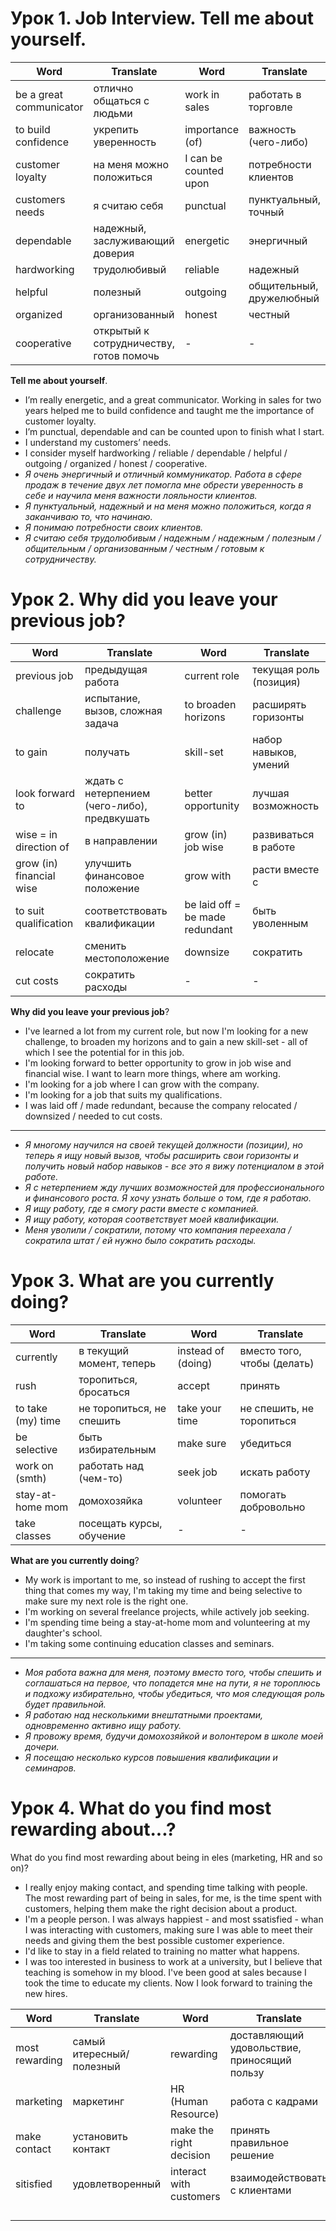 # Урок 1. Job Interview. Tell me about yourself.
Word | Translate | Word | Translate
---|---|---|---
be a great communicator | отлично общаться с людьми | work in sales | работать в торговле
to build confidence | укрепить уверенность | importance (of) | важность (чего-либо)
customer loyalty | на меня можно положиться | I can be counted upon | потребности клиентов
customers needs | я считаю себя | punctual | пунктуальный, точный
dependable | надежный, заслуживающий доверия | energetic | энергичный
hardworking | трудолюбивый | reliable | надежный
helpful | полезный | outgoing | общительный, дружелюбный
organized | организованный | honest | честный
cooperative | открытый к сотрудничеству, готов помочь | - | -

__Tell me about yourself__.
- I’m really energetic, and a great communicator. Working in sales for two years helped me to build confidence and taught me the importance of customer loyalty.
- I’m punctual, dependable and can be counted upon to finish what I start.
- I understand my customers’ needs.
- I consider myself hardworking / reliable / dependable / helpful / outgoing / organized / honest / cooperative.
- *Я очень энергичный и отличный коммуникатор. Работа в сфере продаж в течение двух лет помогла мне обрести уверенность в себе и научила меня важности лояльности клиентов.*
- *Я пунктуальный, надежный и на меня можно положиться, когда я заканчиваю то, что начинаю.*
- *Я понимаю потребности своих клиентов.*
- *Я считаю себя трудолюбивым / надежным / надежным / полезным / общительным / организованным / честным / готовым к сотрудничеству.*


# Урок 2. Why did you leave your previous job?
Word | Translate | Word | Translate
---|---|---|---
previous job | предыдущая работа | current role | текущая роль (позиция)
challenge | испытание, вызов, сложная задача | to broaden horizons | расширять горизонты
to gain | получать | skill-set | набор навыков, умений
look forward to | ждать с нетерпением (чего-либо), предвкушать | better opportunity | лучшая возможность
wise = in direction of | в направлении | grow (in) job wise | развиваться в работе
grow (in) financial wise | улучшить финансовое положение | grow with | расти вместе с
to suit qualification | соответствовать квалификации | be laid off = be made redundant | быть уволенным
relocate | сменить местоположение | downsize | сократить
cut costs | сократить расходы | - | -

__Why did you leave your previous job__?
- I've learned a lot from my current role, but now I'm looking for a new challenge, to broaden my horizons and to gain a new skill-set - all of which I see the potential for in this job.
- I'm looking forward to better opportunity to grow in job wise and financial wise. I want to learn more things, where am working.
- I'm looking for a job where I can grow with the company.
- I'm looking for a job that suits my qualifications.
- I was laid off / made redundant, because the company relocated / downsized / needed to cut costs.

---
- *Я многому научился на своей текущей должности (позиции), но теперь я ищу новый вызов, чтобы расширить свои горизонты и получить новый набор навыков - все это я вижу потенциалом в этой работе.*
- *Я с нетерпением жду лучших возможностей для профессионального и финансового роста. Я хочу узнать больше о том, где я работаю.*
- *Я ищу работу, где я смогу расти вместе с компанией.*
- *Я ищу работу, которая соответствует моей квалификации.*
- *Меня уволили / сократили, потому что компания переехала / сократила штат / ей нужно было сократить расходы.*

# Урок 3. What are you currently doing?

Word | Translate | Word | Translate
---|---|---|---
currently | в текущий момент, теперь | instead of (doing) | вместо того, чтобы (делать)
rush | торопиться, бросаться | accept | принять
to take (my) time | не торопиться, не спешить | take your time | не спешить, не торопиться
be selective | быть избирательным | make sure | убедиться
work on (smth) | работать над (чем-то) | seek job | искать работу
stay-at-home mom | домохозяйка | volunteer | помогать добровольно
take classes | посещать курсы, обучение | - | -

__What are you currently doing__?
- My work is important to me, so instead of rushing to accept the first thing that comes my way, I'm taking my time and being selective to make sure my next role is the right one.
- I'm working on several freelance projects, while actively job seeking.
- I'm spending time being a stay-at-home mom and volunteering at my daughter's school.
- I'm taking some continuing education classes and seminars.

---
- *Моя работа важна для меня, поэтому вместо того, чтобы спешить и соглашаться на первое, что попадется мне на пути, я не тороплюсь и подхожу избирательно, чтобы убедиться, что моя следующая роль будет правильной.*
- *Я работаю над несколькими внештатными проектами, одновременно активно ищу работу.*
- *Я провожу время, будучи домохозяйкой и волонтером в школе моей дочери.*
- *Я посещаю несколько курсов повышения квалификации и семинаров.*

# Урок 4. What do you find most rewarding about...?
What do you find most rewarding about being in eles (marketing, HR and so on)?
- I really enjoy making contact, and spending time talking with people. The most rewarding part of being in sales, for me, is the time spent with customers, helping them make the right decision about a product.
- I'm a people person. I was always happiest - and most ssatisfied - whan I was interacting with customers, making sure I was able to meet their needs and giving them the best possible customer experience.
- I'd like to stay in a field related to training no matter what happens.
- I was too interested in business to work at a university, but I believe that teaching is somehow in my blood. I've been good at sales because I took the time to educate my clients. Now I look forward to training the new hires.

Word | Translate | Word | Translate
---|---|---|---
most rewarding | самый итересный/полезный | rewarding | доставляющий удовольствие, приносящий пользу
marketing | маркетинг | HR (Human Resource) | работа с кадрами
make contact | установить контакт | make the right decision | принять правильное решение
sitisfied | удовлетворенный | interact with customers | взаимодействовать с клиентами
 |  |  | 
 |  |  | 
 |  |  | 
 |  |  | 